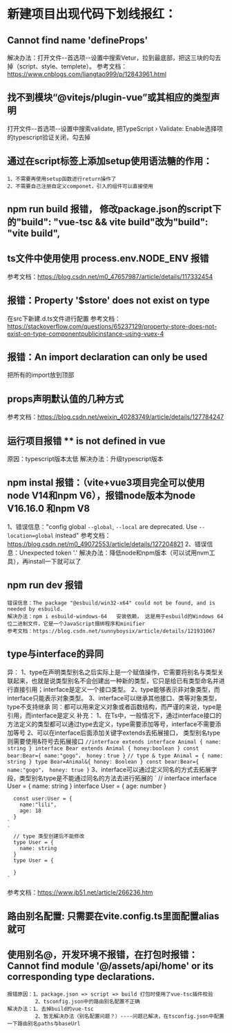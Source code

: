 # 新建项目出现代码下划线报红：
  ## Cannot find name 'defineProps'
  解决办法：打开文件--首选项--设置中搜索Vetur，拉到最底部，把这三块的勾去掉（script、style、templete）。
  参考文档：https://www.cnblogs.com/liangtao999/p/12843961.html

  ## 找不到模块“@vitejs/plugin-vue”或其相应的类型声明
  打开文件--首选项--设置中搜索validate, 把TypeScript › Validate: Enable选择项的typescript验证关闭，勾去掉

  ## 通过在script标签上添加setup使用语法糖的作用：
    1、不需要再使用setup函数进行return操作了
    2、不需要自己注册自定义componet，引入的组件可以直接使用
  
  ## npm run build 报错， 修改package.json的script下的"build": "vue-tsc && vite build"改为"build": "vite build",

  ## ts文件中使用使用 process.env.NODE_ENV 报错
  参考文档：https://blog.csdn.net/m0_47657987/article/details/117332454

  ## 报错：Property '$store' does not exist on type 
  在src下新建.d.ts文件进行配置
  参考文档：https://stackoverflow.com/questions/65237129/property-store-does-not-exist-on-type-componentpublicinstance-using-vuex-4

  ## 报错：An import declaration can only be used
  把所有的import放到顶部

  ## props声明默认值的几种方式
  参考文档：https://blog.csdn.net/weixin_40283749/article/details/127784247

  ## 运行项目报错 ** is not defined in vue 
  原因：typescript版本太低
  解决办法：升级typescript版本

  ## npm instal 报错：（vite+vue3项目完全可以使用node V14和npm V6），报错node版本为node V16.16.0 和npm V8
   1、错误信息："config global `--global`, `--local` are deprecated. Use `--location=global` instead"
      参考文档：https://blog.csdn.net/m0_49072553/article/details/127204821
   2、错误信息：Unexpected token '.'
      解决办法：降低node和npm版本（可以试用nvm工具），再install一下就可以了
  
  ## npm run dev 报错
    错误信息：The package "@esbuild/win32-x64" could not be found, and is needed by esbuild.
    解决办法：npm i esbuild-windows-64   安装依赖， 这是用于esbuild的Windows 64位二进制文件，它是一个JavaScript捆绑程序和minifier
    参考文档：https://blog.csdn.net/sunnyboysix/article/details/121931067

  ## type与interface的异同
  异：
    1、type在声明类型别名之后实际上是一个赋值操作，它需要将别名与类型关联起来，也就是说类型别名不会创建出一种新的类型，它只是给已有类型命名并进行直接引用；interface是定义一个接口类型。
    2、type能够表示非对象类型，而interface只能表示对象类型。
    3、interface可以继承其他接口、类等对象类型，type不支持继承
  同：都可以用来定义对象或者函数结构，而严谨的来说，type是引用，而interface是定义
  补充：
    1、在Ts中，一般情况下，通过interface接口的方法定义的类型都可以通过type去定义，type需要添加等号，interface不需要添加等号
    2、可以在interface后面添加关键字extends去拓展接口，  类型别名type则需要使用&符号去拓展接口
    `
      //interface extends
      interface Animal {
        name: string
      }
      interface Bear extends Animal {
        honey:boolean
      }
      const bear:Bear={
        name:"gogo"，
        honey：true
      }
    `
    `
      // type &
      type Animal = {
        name: string
      }
      type Bear=Animal&{
        honey: Boolean
      }
      const bear:Bear={
        name:"gogo"，
        honey: true
      }
    `
    3、interface可以通过定义同名的方式去拓展字段，类型别名type是不能通过同名的方法去进行拓展的
    `
      // interface
      interface User = {
        name: string
      }
      interface User = {
        age: number
      }

      const user:User = {
        name:"lili",
        age: 18
      }
    `
    `
      // type 类型创建后不能修改
      type User = {
        name: string
      }
      type User = {

      }
    `
  参考文档：https://www.jb51.net/article/266236.htm

  ## 路由别名配置: 只需要在vite.config.ts里面配置alias就可

  ##  使用别名@，开发环境不报错，在打包时报错：Cannot find module '@/assets/api/home' or its corresponding type declarations.
    报错原因：1、package.json => script => build 打包时使用了vue-tsc插件校验
             2、tsconfig.json中的路由别名配置不正确
    解决办法：1、去掉build的vue-tsc
             2、暂无解决办法（别名配置问题？）----问题已解决，在tsconfig.json中配置一下路由别名paths与baseUrl





